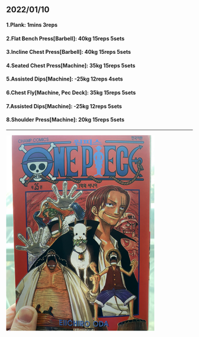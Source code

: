 ## 2022/01/10
#### 1.Plank: 1mins 3reps
#### 2.Flat Bench Press\[Barbell\]: 40kg 15reps 5sets
#### 3.Incline Chest Press\[Barbell]: 40kg 15reps 5sets
#### 4.Seated Chest Press\[Machine\]: 35kg 15reps 5sets
#### 5.Assisted Dips\[Machine\]: -25kg 12reps 4sets
#### 6.Chest Fly\[Machine, Pec Deck\]: 35kg 15reps 5sets
#### 7.Assisted Dips\[Machine\]: -25kg 12reps 5sets
#### 8.Shoulder Press\[Machine\]: 20kg 15reps 5sets

---

<img src='./_resources/__025.png' width='400px' />
